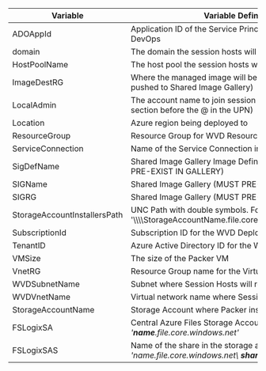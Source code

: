 | Variable                     | Variable Definition                                                                                        |
|------------------------------|------------------------------------------------------------------------------------------------------------|
| ADOAppId                     | Application ID of the Service Principal used by Azure DevOps                                               |
| domain                       | The domain the session hosts will be joining                                                               |
| HostPoolName                 | The host pool the session hosts will register to                                                           |
| ImageDestRG                  | Where the managed image will be placed (Image also pushed to Shared Image Gallery)                         |
| LocalAdmin                   | The account name to join session hosts to domain (The section before the @ in the UPN)                     |
| Location                     | Azure region being deployed to                                                                             |
| ResourceGroup                | Resource Group for WVD Resources                                                                           |
| ServiceConnection            | Name of the Service Connection in Azure DevOps                                                             |
| SigDefName                   | Shared Image Gallery Image Definition Name (MUST PRE-EXIST IN GALLERY)                                     |
| SIGName                      | Shared Image Gallery (MUST PRE-EXIST)                                                                      |
| SIGRG                        | Shared Image Gallery (MUST PRE-EXIST)                                                                      |
| StorageAccountInstallersPath | UNC Path with double symbols. For example: '\\\\\\\\StorageAccountName.file.core.windows.net\\\installers' |
| SubscriptionId               | Subscription ID for the WVD Deployment                                                                     |
| TenantID                     | Azure Active Directory ID for the WVD Deployment                                                           |
| VMSize                       | The size of the Packer VM                                                                                  |
| VnetRG                       | Resource Group name for the Virtual Network                                                                |
| WVDSubnetName                | Subnet where Session Hosts will reside                                                                     |
| WVDVnetName                  | Virtual network name where Session Hosts will reside                                                       |
| StorageAccountName           | Storage Account where Packer install apps will exist                                                       |
| FSLogixSA                    | Central Azure Files Storage Account name *'**name**.file.core.windows.net'*                                |
| FSLogixSAS                   | Name of the share in the storage account above: *'name.file.core.windows.net\ **sharename**'* 